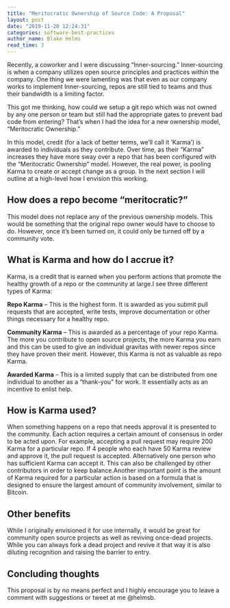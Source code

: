 ```yaml
---
title: "Meritocratic Ownership of Source Code: A Proposal"
layout: post
date: "2019-11-20 12:24:31"
categories: software-best-practices
author_name: Blake Helms
read_time: 3
---
```


Recently, a coworker and I were discussing “Inner-sourcing.” Inner-sourcing is when a company utilizes open source principles and practices within the company. One thing we were lamenting was that even as our company works to implement Inner-sourcing, repos are still tied to teams and thus their bandwidth is a limiting factor.

This got me thinking, how could we setup a git repo which was not owned by any one person or team but still had the appropriate gates to prevent bad code from entering? That’s when I had the idea for a new ownership model, “Meritocratic Ownership.”

In this model, credit (for a lack of better terms, we’ll call it ‘Karma’) is awarded to individuals as they contribute. Over time, as their “Karma” increases they have more sway over a repo that has been configured with the “Meritocratic Ownership” model. However, the real power, is pooling Karma to create or accept change as a group. In the next section I will outline at a high-level how I envision this working.

## How does a repo become “meritocratic?”

This model does not replace any of the previous ownership models. This would be something that the original repo owner would have to choose to do. However, once it’s been turned on, it could only be turned off by a community vote.

## What is Karma and how do I accrue it?

Karma, is a credit that is earned when you perform actions that promote the healthy growth of a repo or the community at large.I see three different types of Karma:

**Repo Karma** – This is the highest form. It is awarded as you submit pull requests that are accepted, write tests, improve documentation or other things necessary for a healthy repo.

**Community Karma** – This is awarded as a percentage of your repo Karma. The more you contribute to open source projects, the more Karma you earn and this can be used to give an individual gravitas with newer repos since they have proven their merit. However, this Karma is not as valuable as repo Karma.

**Awarded Karma** – This is a limited supply that can be distributed from one individual to another as a “thank-you” for work. It essentially acts as an incentive to enlist help.

## How is Karma used?

When something happens on a repo that needs approval it is presented to the community. Each action requires a certain amount of consensus in order to be acted upon. For example, accepting a pull request may require 200 Karma for a particular repo. If 4 people who each have 50 Karma review and approve it, the pull request is accepted. Alternatively one person who has sufficient Karma can accept it. This can also be challenged by other contributors in order to keep balance.Another important point is the amount of Karma required for a particular action is based on a formula that is designed to ensure the largest amount of community involvement, similar to Bitcoin.

## Other benefits

While I originally envisioned it for use internally, it would be great for community open source projects as well as reviving once-dead projects. While you can always fork a dead project and revive it that way it is also diluting recognition and raising the barrier to entry.

## Concluding thoughts

This proposal is by no means perfect and I highly encourage you to leave a comment with suggestions or tweet at me @helmsb.
